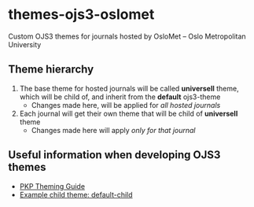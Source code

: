 # themes-ojs3-oslomet
Custom OJS3 themes for journals hosted by OsloMet – Oslo Metropolitan University

## Theme hierarchy
1. The base theme for hosted journals will be called **universell** theme, which will be child of, and inherit from the **default** ojs3-theme
   - Changes made here, will be applied for *all hosted journals*
2. Each journal will get their own theme that will be child of **universell** theme
   - Changes made here will apply *only for that journal*

## Useful information when developing OJS3 themes
- [PKP Theming Guide](https://pkp.gitbooks.io/pkp-theming-guide/content/en/ "Gitbook that details development of OJS3 and OMP3 themes")
- [Example child theme: default-child](https://github.com/NateWr/default-child "default-child source on github")
